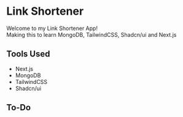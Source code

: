 # Link Shortener

Welcome to my Link Shortener App! <br>
Making this to learn MongoDB, TailwindCSS, Shadcn/ui and Next.js

## Tools Used

- Next.js
- MongoDB
- TailwindCSS
- Shadcn/ui

## To-Do

